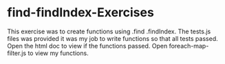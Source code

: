 # find-findIndex-Exercises

This exercise was to create functions using .find .findIndex. 
The tests.js files was provided it was my job to write functions so that all tests passed. 
Open the html doc to view if the functions passed. 
Open foreach-map-filter.js to view my functions.
